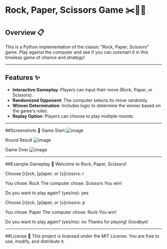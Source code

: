 # Rock, Paper, Scissors Game ✂️📄✊

## Overview 📋
This is a Python implementation of the classic "Rock, Paper, Scissors" game. Play against the computer and see if you can outsmart it in this timeless game of chance and strategy!

---

## Features ✨
- **Interactive Gameplay**: Players can input their move (Rock, Paper, or Scissors).
- **Randomized Opponent**: The computer selects its move randomly.
- **Winner Determination**: Includes logic to determine the winner based on the game's rules.
- **Replay Option**: Players can choose to play multiple rounds.

---

##Screenshots 📸
Game Start
![image](https://github.com/user-attachments/assets/8c62a352-91ef-4631-bf8d-4830d2fe28ef)

Round Result
![image](https://github.com/user-attachments/assets/b79fbb0c-7a0f-465c-9298-491bf4e92c18)

Game Over
![image](https://github.com/user-attachments/assets/72b96366-998e-4326-bcfc-aa3fcccfc797)

---

##Example Gameplay 🎲
Welcome to Rock, Paper, Scissors!

Choose [r]ock, [p]aper, or [s]cissors: r

You chose: Rock
The computer chose: Scissors
You win!

Do you want to play again? (yes/no): yes

Choose [r]ock, [p]aper, or [s]cissors: p

You chose: Paper
The computer chose: Rock
You win!

Do you want to play again? (yes/no): no
Thanks for playing! Goodbye!

---

##License 📜
This project is licensed under the MIT License. You are free to use, modify, and distribute it.

